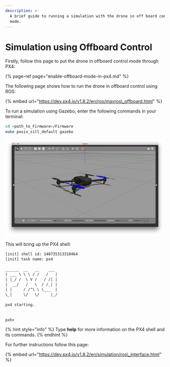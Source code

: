 ```yaml
---
description: >-
  A brief guide to running a simulation with the drone in off board control
  mode.
---
```


# Simulation using Offboard Control

Firstly, follow this page to put the drone in offboard control mode through PX4:

{% page-ref page="enable-offboard-mode-in-px4.md" %}

The following page shows how to run the drone in offboard control using ROS:

{% embed url="https://dev.px4.io/v1.8.2/en/ros/mavros\_offboard.html" %}

To run a simulation using Gazebo, enter the following commands in your terminal:

```bash
cd <path_to_Firmware>/Firmware
make posix_sitl_default gazebo    
```

![](../../.gitbook/assets/gazebo.png)

This will bring up the PX4 shell:

```text
[init] shell id: 140735313310464
[init] task name: px4

______  __   __    ___
| ___ \ \ \ / /   /   |
| |_/ /  \ V /   / /| |
|  __/   /   \  / /_| |
| |     / /^\ \ \___  |
\_|     \/   \/     |_/

px4 starting.


pxh> 
```

{% hint style="info" %}
Type **help** for more information on the PX4 shell and its commands.
{% endhint %}

For further instructions follow this page:

{% embed url="https://dev.px4.io/v1.8.2/en/simulation/ros\_interface.html" %}

